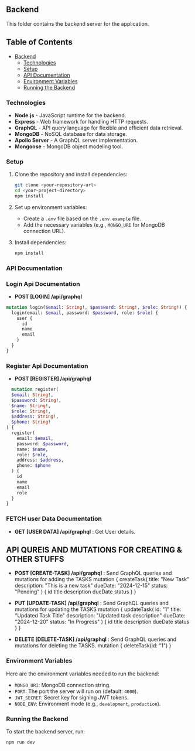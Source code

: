 ## Backend

This folder contains the backend server for the application.

## Table of Contents

- [Backend](#backend)
  - [Technologies](#technologies)
  - [Setup](#setup)
  - [API Documentation](#api-documentation)
  - [Environment Variables](#environment-variables)
  - [Running the Backend](#running-the-backend)

### Technologies

- **Node.js** - JavaScript runtime for the backend.
- **Express** - Web framework for handling HTTP requests.
- **GraphQL** - API query language for flexible and efficient data retrieval.
- **MongoDB** - NoSQL database for data storage.
- **Apollo Server** - A GraphQL server implementation.
- **Mongoose** - MongoDB object modeling tool.

### Setup

1. Clone the repository and install dependencies:

   ```bash
   git clone <your-repository-url>
   cd <your-project-directory>
   npm install
   ```

2. Set up environment variables:

   - Create a `.env` file based on the `.env.example` file.
   - Add the necessary variables (e.g., `MONGO_URI` for MongoDB connection URL).

3. Install dependencies:
   ```bash
   npm install
   ```

### API Documentation

<!-- Login API Documentation -->

### Login Api Documentation

- **POST [LOGIN] /api/graphql**
```graphql
mutation login($email: String!, $password: String!, $role: String!) {
  login(email: $email, password: $password, role: $role) {
    user {
      id
      name
      email 
    }
  }
}
  ``` 

### Register Api Documentation

- **POST [REGISTER] /api/graphql**
```graphql
  mutation register(
  $email: String!, 
  $password: String!, 
  $name: String!, 
  $role: String!, 
  $address: String!, 
  $phone: String!
) { 
  register(
    email: $email, 
    password: $password, 
    name: $name, 
    role: $role, 
    address: $address, 
    phone: $phone
  ) {
    id
    name
    email
    role
  }
}

```


### FETCH user Data Documentation
<!-- Fetch user data -->
- **GET [USER DATA] /api/graphql** : Get User details.

## API QUREIS AND MUTATIONS FOR CREATING & OTHER STUFFS
<!-- GRAPHQL API's -->
- **POST [CREATE-TASK] /api/graphql** : Send GraphQL queries and mutations for adding the TASKS
  mutation {
  createTask(
    title: "New Task"
    description: "This is a new task"
    dueDate: "2024-12-15"
    status: "Pending"
  ) {
    id
    title
    description
    dueDate
    status
  }
}

- **PUT [UPDATE-TASK] /api/graphql** : Send GraphQL queries and mutations for updating the TASKS
  mutation {
  updateTask(
    id: "1"
    title: "Updated Task Title"
    description: "Updated task description"
    dueDate: "2024-12-20"
    status: "In Progress"
  ) {
    id
    title
    description
    dueDate
    status
  }
}

- **DELETE [DELETE-TASK] /api/graphql** : Send GraphQL queries and mutations for deleting the TASKS.
mutation {
  deleteTask(id: "1") 
}

### Environment Variables

Here are the environment variables needed to run the backend:

- `MONGO_URI`: MongoDB connection string.
- `PORT`: The port the server will run on (default: `4000`).
- `JWT_SECRET`: Secret key for signing JWT tokens.
- `NODE_ENV`: Environment mode (e.g., `development`, `production`).

### Running the Backend

To start the backend server, run:

```bash
npm run dev
```

